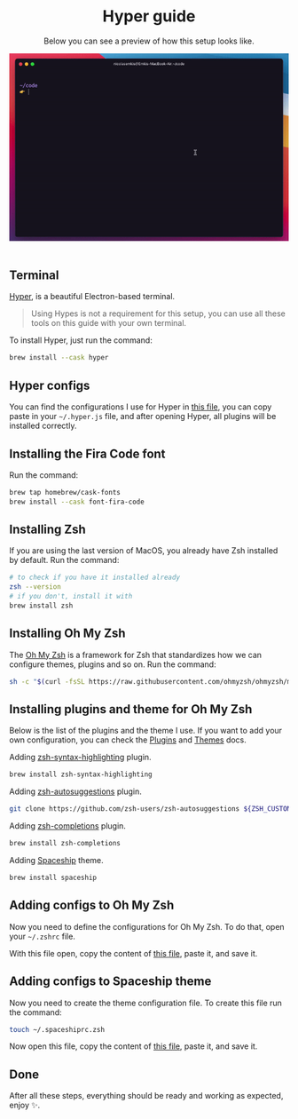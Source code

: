 <div align="center">
  <h1>Hyper guide</h1>
  <p>Below you can see a preview of how this setup looks like.</p>
  
  <img src="./preview.gif" alt="">
  <br>
  <br>
</div>


## Terminal
[Hyper](https://hyper.is), is a beautiful Electron-based terminal.

> Using Hypes is not a requirement for this setup, you can use all these tools on this guide with your own terminal.

To install Hyper, just run the command:
```bash
brew install --cask hyper
```


## Hyper configs
You can find the configurations I use for Hyper in [this file](./hyper.js), you can copy paste in your `~/.hyper.js` file, and after opening Hyper, all plugins will be installed correctly.


## Installing the Fira Code font
Run the command:
```bash
brew tap homebrew/cask-fonts
brew install --cask font-fira-code
```


## Installing Zsh
If you are using the last version of MacOS, you already have Zsh installed by default. Run the command:
```bash
# to check if you have it installed already
zsh --version
# if you don't, install it with
brew install zsh
```


## Installing Oh My Zsh
The [Oh My Zsh](https://ohmyz.sh) is a framework for Zsh that standardizes how we can configure themes, plugins and so on. Run the command:
```bash
sh -c "$(curl -fsSL https://raw.githubusercontent.com/ohmyzsh/ohmyzsh/master/tools/install.sh)"
```


## Installing plugins and theme for Oh My Zsh
Below is the list of the plugins and the theme I use. If you want to add your own configuration, you can check the [Plugins](https://github.com/ohmyzsh/ohmyzsh/wiki/Plugins) and [Themes](https://github.com/ohmyzsh/ohmyzsh/wiki/Themes) docs.

Adding [zsh-syntax-highlighting](https://github.com/zsh-users/zsh-syntax-highlighting) plugin.
```bash
brew install zsh-syntax-highlighting
```

Adding [zsh-autosuggestions](https://github.com/zsh-users/zsh-autosuggestions) plugin.
```bash
git clone https://github.com/zsh-users/zsh-autosuggestions ${ZSH_CUSTOM:-~/.oh-my-zsh/custom}/plugins/zsh-autosuggestions
```

Adding [zsh-completions](https://github.com/zsh-users/zsh-completions) plugin.
```bash
brew install zsh-completions
```

Adding [Spaceship](https://github.com/denysdovhan/spaceship-prompt) theme.
```bash
brew install spaceship
```


## Adding configs to Oh My Zsh
Now you need to define the configurations for Oh My Zsh. To do that, open your `~/.zshrc` file.

With this file open, copy the content of [this file](./.zshrc), paste it, and save it.


## Adding configs to Spaceship theme
Now you need to create the theme configuration file. To create this file run the command:
```bash
touch ~/.spaceshiprc.zsh
```

Now open this file, copy the content of [this file](./.spaceshiprc.zsh), paste it, and save it.


## Done
After all these steps, everything should be ready and working as expected, enjoy ✨.
